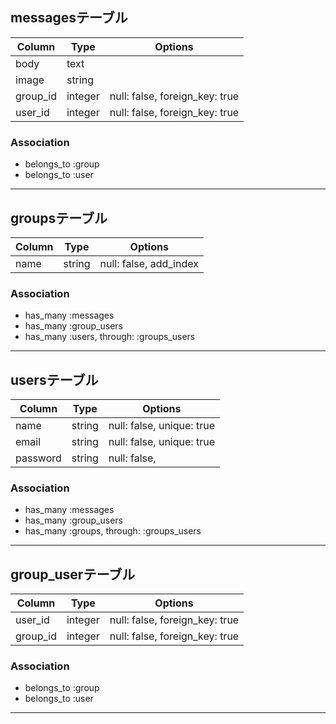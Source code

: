 ## messagesテーブル

|Column   |Type    |Options                        |
|---------|--------|-------------------------------|
|body     |text    |                               |
|image    |string  |                               |
|group_id |integer |null: false, foreign_key: true |
|user_id  |integer |null: false, foreign_key: true |

### Association
- belongs_to :group
- belongs_to :user

*********************************************************************

## groupsテーブル

|Column     |Type    |Options                        |
|-----------|--------|-------------------------------|
|name       |string  |null: false, add_index         |

### Association
- has_many :messages
- has_many :group_users
- has_many :users, through: :groups_users

*********************************************************************

## usersテーブル

|Column     |Type    |Options                        |
|-----------|--------|-------------------------------|
|name       |string  |null: false, unique: true      |
|email      |string  |null: false, unique: true      |
|password   |string  |null: false,                   |


### Association
- has_many :messages
- has_many :group_users
- has_many :groups, through: :groups_users

*********************************************************************

## group_userテーブル

|Column   |Type    |Options                        |
|---------|--------|-------------------------------|
|user_id  |integer |null: false, foreign_key: true |
|group_id |integer |null: false, foreign_key: true |

### Association
- belongs_to :group
- belongs_to :user

*********************************************************************